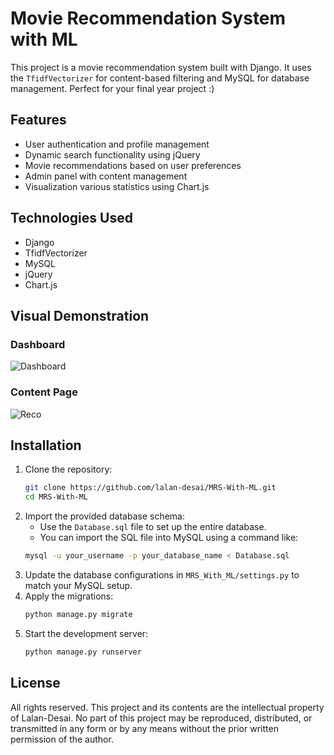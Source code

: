 # Movie Recommendation System with ML

This project is a movie recommendation system built with Django. It uses the `TfidfVectorizer` for content-based filtering and MySQL for database management. Perfect for your final year project :)

## Features

- User authentication and profile management
- Dynamic search functionality using jQuery
- Movie recommendations based on user preferences
- Admin panel with content management
- Visualization various statistics using Chart.js

## Technologies Used

- Django
- TfidfVectorizer
- MySQL
- jQuery
- Chart.js

## Visual Demonstration

### Dashboard
![Dashboard](https://github.com/user-attachments/assets/0d99a36e-29da-42fa-8266-63f938ce8a9b)

### Content Page
![Reco](https://github.com/user-attachments/assets/a7dbb8b1-1a5a-4399-bec0-80730884c79a)

## Installation

1. Clone the repository:
   ```sh
   git clone https://github.com/lalan-desai/MRS-With-ML.git
   cd MRS-With-ML
   ```
2. Import the provided database schema:
	- Use the `Database.sql` file to set up the entire database.
	- You can import the SQL file into MySQL using a command like:
	```sh
	mysql -u your_username -p your_database_name < Database.sql
	```
3. Update the database configurations in `MRS_With_ML/settings.py` to match your MySQL setup.
4. Apply the migrations:
	```sh
	python manage.py migrate
	```
5. Start the development server:
	```sh
	python manage.py runserver
	```

## License

All rights reserved. This project and its contents are the intellectual property of Lalan-Desai. No part of this project may be reproduced, distributed, or transmitted in any form or by any means without the prior written permission of the author.
